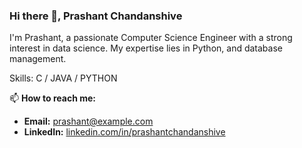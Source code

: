 ### Hi there 👋, Prashant Chandanshive

I'm Prashant, a passionate Computer Science Engineer with a strong interest in data science. My expertise lies in Python, and database management.

Skills: C / JAVA / PYTHON 

📫 **How to reach me:**
- **Email:** [prashant@example.com](mailto:prashant@example.com)  
- **LinkedIn:** [linkedin.com/in/prashantchandanshive](https://www.linkedin.com/in/prashantchandanshive)



